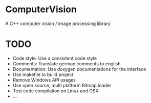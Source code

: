 ComputerVision
==============

A C++ computer vision / image processing library

TODO
====

* Code style: Use a consistent code style
* Comments: Translate german comments to english
* Documentation: Use doxygen documentations for the interface
* Use makefile to build project
* Remove Windows API usages
* Use open source, multi platform Bitmap loader
* Test code compilation on Linux and OSX
* ...
